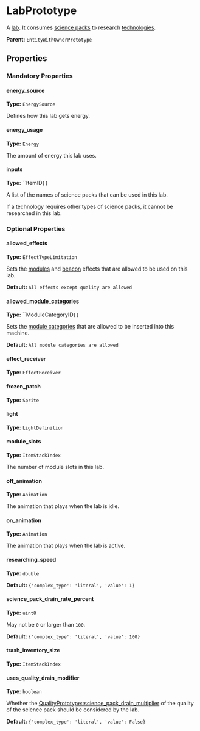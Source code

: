 # LabPrototype

A [lab](https://wiki.factorio.com/Lab). It consumes [science packs](prototype:ToolPrototype) to research [technologies](prototype:TechnologyPrototype).

**Parent:** `EntityWithOwnerPrototype`

## Properties

### Mandatory Properties

#### energy_source

**Type:** `EnergySource`

Defines how this lab gets energy.

#### energy_usage

**Type:** `Energy`

The amount of energy this lab uses.

#### inputs

**Type:** ``ItemID`[]`

A list of the names of science packs that can be used in this lab.

If a technology requires other types of science packs, it cannot be researched in this lab.

### Optional Properties

#### allowed_effects

**Type:** `EffectTypeLimitation`

Sets the [modules](prototype:ModulePrototype) and [beacon](prototype:BeaconPrototype) effects that are allowed to be used on this lab.

**Default:** `All effects except quality are allowed`

#### allowed_module_categories

**Type:** ``ModuleCategoryID`[]`

Sets the [module categories](prototype:ModuleCategory) that are allowed to be inserted into this machine.

**Default:** `All module categories are allowed`

#### effect_receiver

**Type:** `EffectReceiver`



#### frozen_patch

**Type:** `Sprite`



#### light

**Type:** `LightDefinition`



#### module_slots

**Type:** `ItemStackIndex`

The number of module slots in this lab.

#### off_animation

**Type:** `Animation`

The animation that plays when the lab is idle.

#### on_animation

**Type:** `Animation`

The animation that plays when the lab is active.

#### researching_speed

**Type:** `double`



**Default:** `{'complex_type': 'literal', 'value': 1}`

#### science_pack_drain_rate_percent

**Type:** `uint8`

May not be `0` or larger than `100`.

**Default:** `{'complex_type': 'literal', 'value': 100}`

#### trash_inventory_size

**Type:** `ItemStackIndex`



#### uses_quality_drain_modifier

**Type:** `boolean`

Whether the [QualityPrototype::science_pack_drain_multiplier](prototype:QualityPrototype::science_pack_drain_multiplier) of the quality of the science pack should be considered by the lab.

**Default:** `{'complex_type': 'literal', 'value': False}`

